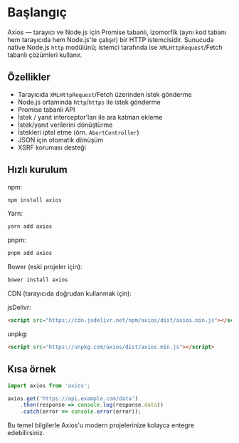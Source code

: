 # Başlangıç

Axios — tarayıcı ve Node.js için Promise tabanlı, izomorfik (aynı kod tabanı hem tarayıcıda hem Node.js'te çalışır) bir HTTP istemcisidir. Sunucuda native Node.js `http` modülünü; istemci tarafında ise `XMLHttpRequest`/Fetch tabanlı çözümleri kullanır.

## Özellikler
- Tarayıcıda `XMLHttpRequest`/Fetch üzerinden istek gönderme  
- Node.js ortamında `http`/`https` ile istek gönderme  
- Promise tabanlı API  
- İstek / yanıt interceptor'ları ile ara katman ekleme  
- İstek/yanıt verilerini dönüştürme  
- İstekleri iptal etme (örn. `AbortController`)  
- JSON için otomatik dönüşüm  
- XSRF koruması desteği

## Hızlı kurulum

npm:
```bash
npm install axios
```

Yarn:
```bash
yarn add axios
```

pnpm:
```bash
pnpm add axios
```

Bower (eski projeler için):
```bash
bower install axios
```

CDN (tarayıcıda doğrudan kullanmak için):

jsDelivr:
```html
<script src="https://cdn.jsdelivr.net/npm/axios/dist/axios.min.js"></script>
```

unpkg:
```html
<script src="https://unpkg.com/axios/dist/axios.min.js"></script>
```

## Kısa örnek

```js
import axios from 'axios';

axios.get('https://api.example.com/data')
    .then(response => console.log(response.data))
    .catch(error => console.error(error));
```

Bu temel bilgilerle Axios'u modern projelerinize kolayca entegre edebilirsiniz.
